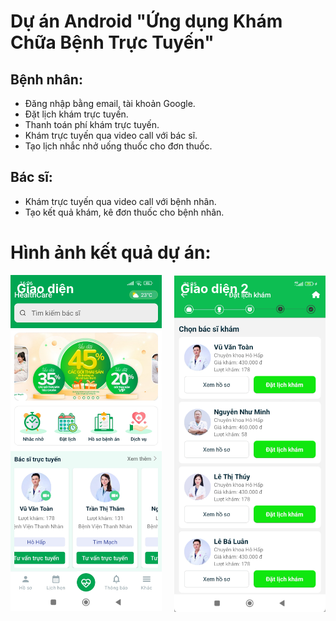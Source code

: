 # Dự án Android "Ứng dụng Khám Chữa Bệnh Trực Tuyến"

## Bệnh nhân:
- Đăng nhập bằng email, tài khoản Google.
- Đặt lịch khám trực tuyến.
- Thanh toán phí khám trực tuyến.
- Khám trực tuyến qua video call với bác sĩ.
- Tạo lịch nhắc nhở uống thuốc cho đơn thuốc.

## Bác sĩ:
- Khám trực tuyến qua video call với bệnh nhân.
- Tạo kết quả khám, kê đơn thuốc cho bệnh nhân.

# Hình ảnh kết quả dự án:
<ul style="display: flex; list-style: none; padding: 0;">
  <li style="position: relative; margin-right: 20px;">
    <div style="position: absolute; top: 10px; left: 10px; color: white; font-size: 20px; font-weight: bold;">
      Giao diện
    </div>
    <img src="docs/images/anh1.jpg" width="300" />
  </li>

  <li style="position: relative;">
    <div style="position: absolute; top: 10px; left: 10px; color: white; font-size: 20px; font-weight: bold;">
      Giao diện 2
    </div>
    <img src="docs/images/anh2.png" width="300" />
  </li>
</ul>






